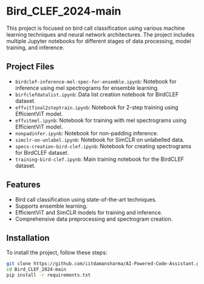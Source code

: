 # Bird_CLEF_2024-main

This project is focused on bird call classification using various machine learning techniques and neural network architectures. The project includes multiple Jupyter notebooks for different stages of data processing, model training, and inference.

## Project Files
- `birdclef-inference-mel-spec-for-ensemble.ipynb`: Notebook for inference using mel spectrograms for ensemble learning.
- `birfclefdatalist.ipynb`: Data list creation notebook for BirdCLEF dataset.
- `effvitfinal2steptrain.ipynb`: Notebook for 2-step training using EfficientViT model.
- `effvitmel.ipynb`: Notebook for training with mel spectrograms using EfficientViT model.
- `nonpadinfer.ipynb`: Notebook for non-padding inference.
- `simclr-on-unlabel.ipynb`: Notebook for SimCLR on unlabelled data.
- `specs-creation-bird-clef.ipynb`: Notebook for creating spectrograms for BirdCLEF dataset.
- `training-bird-clef.ipynb`: Main training notebook for the BirdCLEF dataset.

## Features
- Bird call classification using state-of-the-art techniques.
- Supports ensemble learning.
- EfficientViT and SimCLR models for training and inference.
- Comprehensive data preprocessing and spectrogram creation.

## Installation
To install the project, follow these steps:
```bash
git clone https://github.com/iitdamansharma/AI-Powered-Code-Assistant.git
cd Bird_CLEF_2024-main
pip install -r requirements.txt
